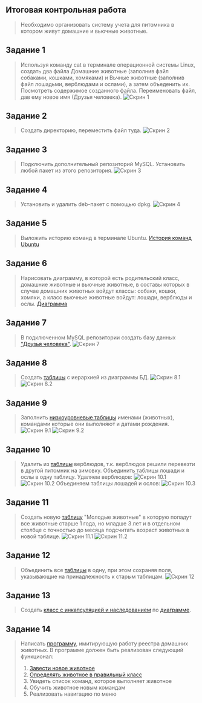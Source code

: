 ## Итоговая контрольная работа
   > Необходимо организовать систему учета для питомника в котором живут домашние и вьючные животные.

## Задание 1
   > Используя команду cat в терминале операционной системы Linux, создать два файла Домашние животные (заполнив файл собаками, кошками, хомяками) и Вьчные животные (заполнив файл лошадьми, верблюдами и ослами), а затем объеденить их. Посмотреть содержимое созданного файла. Переименовать файл, дав ему новое имя (Друзья человека).
   > ![Скрин 1](https://github.com/OlegShuliak/ShuliakOleg_FinalControlWork/raw/main/ScreenShots/Task1.png)

## Задание 2
   > Создать директорию, переместить файл туда.
   > ![Скрин 2](https://github.com/OlegShuliak/ShuliakOleg_FinalControlWork/raw/main/ScreenShots/Task2.png)

## Задание 3
   > Подключить дополнительный репозиторий MySQL. Установить любой пакет из этого репозитория.
   > ![Скрин 3](https://github.com/OlegShuliak/ShuliakOleg_FinalControlWork/raw/main/ScreenShots/Task3.png)

## Задание 4
   > Установить и удалить deb-пакет с помощью dpkg.
   > ![Скрин 4](https://github.com/OlegShuliak/ShuliakOleg_FinalControlWork/raw/main/ScreenShots/Task4.png)

## Задание 5 
> Выложить историю команд в терминале Ubuntu.
> [История команд Ubuntu](https://github.com/OlegShuliak/ShuliakOleg_FinalControlWork/raw/main/HistoryUbuntu.md)

## Задание 6
   > Нарисовать диаграмму, в которой есть родительский класс, домашние животные и вьючные животные, в составы которых в случае домашних животных войдут классы: собаки, кошки, хомяки, а класс вьючные животные войдут: лошади, верблюды и ослы.
   > [Диаграмма](https://app.diagrams.net/?libs=general;uml#G13NNZ9r5TgsWndU_mt_ru2zwfHt-ol6I4)
   
## Задание 7
   > В подключенном MySQL репозитории создать базу данных ["Друзья человека"](https://github.com/OlegShuliak/ShuliakOleg_FinalControlWork/raw/main/HumanFriendsBase.sql).
   > ![Скрин 7](https://github.com/OlegShuliak/ShuliakOleg_FinalControlWork/raw/main/ScreenShots/Task7.png)
   
## Задание 8
   > Создать [таблицы](https://github.com/OlegShuliak/ShuliakOleg_FinalControlWork/raw/main/HumanFriendsBase.sql) с иерархией из диаграммы БД.
   > ![Скрин 8.1](https://github.com/OlegShuliak/ShuliakOleg_FinalControlWork/raw/main/ScreenShots/Task8.1.png)
   > ![Скрин 8.2](https://github.com/OlegShuliak/ShuliakOleg_FinalControlWork/raw/main/ScreenShots/Task8.2.png)

## Задание 9
   > Заполнить [низкоуровневые таблицы](https://github.com/OlegShuliak/ShuliakOleg_FinalControlWork/raw/main/HumanFriendsBase.sql) именами (животных), командами которые они выполняют и датами рождения.
   > ![Скрин 9.1](https://github.com/OlegShuliak/ShuliakOleg_FinalControlWork/raw/main/ScreenShots/Task9.1.png)
   > ![Скрин 9.2](https://github.com/OlegShuliak/ShuliakOleg_FinalControlWork/raw/main/ScreenShots/Task9.2.png) 

## Задание 10
   > Удалить из [таблицы](https://github.com/OlegShuliak/ShuliakOleg_FinalControlWork/raw/main/HumanFriendsBase.sql) верблюдов, т.к. верблюдов решили перевезти в другой питомник на зимовку. Объединить таблицы лошади и ослы в одну таблицу.
   > Удаляем верблюдов:
   > ![Скрин 10.1](https://github.com/OlegShuliak/ShuliakOleg_FinalControlWork/raw/main/ScreenShots/Task10.1.png) ![Скрин 10.2](https://github.com/OlegShuliak/ShuliakOleg_FinalControlWork/raw/main/ScreenShots/Task10.2.png)
   > Объединяем таблицы лошадей и ослов:
   > ![Скрин 10.3](https://github.com/OlegShuliak/ShuliakOleg_FinalControlWork/raw/main/ScreenShots/Task10.3.png)

## Задание 11
   > Создать новую [таблицу](https://github.com/OlegShuliak/ShuliakOleg_FinalControlWork/raw/main/HumanFriendsBase.sql) "Молодые животные" в которую  попадут все животные старше 1 года, но младше 3 лет и в отдельном столбце с точностью до месяца подсчитать возраст животных в новой таблице.
   > ![Скрин 11.1](https://github.com/OlegShuliak/ShuliakOleg_FinalControlWork/raw/main/ScreenShots/Task11.1.png)
   > ![Скрин 11.2](https://github.com/OlegShuliak/ShuliakOleg_FinalControlWork/raw/main/ScreenShots/Task11.2.png)

## Задание 12
   > Объединить все [таблицы](https://github.com/OlegShuliak/ShuliakOleg_FinalControlWork/raw/main/HumanFriendsBase.sql) в одну, при этом сохраняя поля, указывающие на принадлежность к старым таблицам.
   > ![Скрин 12](https://github.com/OlegShuliak/ShuliakOleg_FinalControlWork/raw/main/ScreenShots/Task12.png)

## Задание 13
   > Создать [класс с инкапсуляцией и наследованием](https://github.com/OlegShuliak/ShuliakOleg_FinalControlWork/raw/main/src/model) по [диаграмме](https://app.diagrams.net/?libs=general;uml#G13NNZ9r5TgsWndU_mt_ru2zwfHt-ol6I4).
   
## Задание 14
   > Написать [программу](https://github.com/OlegShuliak/ShuliakOleg_FinalControlWork/raw/main/src/Program.java), имитирующую работу реестра домашних животных.
   > В программе должен быть реализован следующий функционал:
   > 1. [Завести новое животное](https://github.com/OlegShuliak/ShuliakOleg_FinalControlWork/raw/main/src/serviсe/AddAnimal.java)
   > 2. [Определять животное в правильный класс](https://github.com/OlegShuliak/ShuliakOleg_FinalControlWork/raw/main/src/constructor/AnimalConstructor.java)
   > 3. Увидеть список команд, которое выполняет животное
   > 4. Обучить животное новым командам
   > 5. Реализовать навигацию по меню



